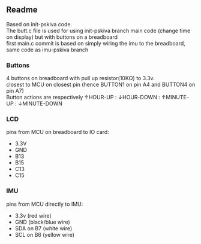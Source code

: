 ##  Readme
Based on init-pskiva code. <br/>
The butt.c file is used for using init-pskiva branch main code (change time on display) but with buttons on a breadboard <br/>
first main.c commit is based on simply wiring the imu to the breadboard, same code as imu-pskiva branch

### Buttons
4 buttons on breadboard with pull up resistor(10KΩ) to 3.3v. <br/>
closest to MCU on closest pin (hence BUTTON1 on pin A4 and BUTTON4 on pin A7) <br/>
Button actions are respectively  ↑HOUR-UP : ↓HOUR-DOWN : ↑MINUTE-UP : ↓MINUTE-DOWN <br/>

### LCD
pins from MCU on breadboard to IO card: <br/>
- 3.3V
- GND 
- B13
- B15
- C13
- C15

### IMU
pins from MCU directly to IMU: <br/>
- 3.3v (red wire)
- GND (black/blue wire)
- SDA on B7 (white wire)
- SCL on B6 (yellow wire)